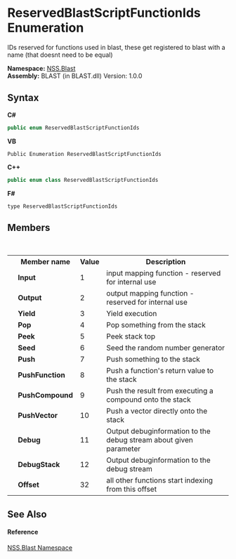# ReservedBlastScriptFunctionIds Enumeration
 

IDs reserved for functions used in blast, these get registered to blast with a name (that doesnt need to be equal)

**Namespace:**&nbsp;<a href="88b55311-4a89-0894-e27a-e157e443c7f7.md">NSS.Blast</a><br />**Assembly:**&nbsp;BLAST (in BLAST.dll) Version: 1.0.0

## Syntax

**C#**<br />
``` C#
public enum ReservedBlastScriptFunctionIds
```

**VB**<br />
``` VB
Public Enumeration ReservedBlastScriptFunctionIds
```

**C++**<br />
``` C++
public enum class ReservedBlastScriptFunctionIds
```

**F#**<br />
``` F#
type ReservedBlastScriptFunctionIds
```


## Members
&nbsp;<table><tr><th></th><th>Member name</th><th>Value</th><th>Description</th></tr><tr><td /><td target="F:NSS.Blast.ReservedBlastScriptFunctionIds.Input">**Input**</td><td>1</td><td>input mapping function - reserved for internal use</td></tr><tr><td /><td target="F:NSS.Blast.ReservedBlastScriptFunctionIds.Output">**Output**</td><td>2</td><td>output mapping function - reserved for internal use</td></tr><tr><td /><td target="F:NSS.Blast.ReservedBlastScriptFunctionIds.Yield">**Yield**</td><td>3</td><td>Yield execution</td></tr><tr><td /><td target="F:NSS.Blast.ReservedBlastScriptFunctionIds.Pop">**Pop**</td><td>4</td><td>Pop something from the stack</td></tr><tr><td /><td target="F:NSS.Blast.ReservedBlastScriptFunctionIds.Peek">**Peek**</td><td>5</td><td>Peek stack top</td></tr><tr><td /><td target="F:NSS.Blast.ReservedBlastScriptFunctionIds.Seed">**Seed**</td><td>6</td><td>Seed the random number generator</td></tr><tr><td /><td target="F:NSS.Blast.ReservedBlastScriptFunctionIds.Push">**Push**</td><td>7</td><td>Push something to the stack</td></tr><tr><td /><td target="F:NSS.Blast.ReservedBlastScriptFunctionIds.PushFunction">**PushFunction**</td><td>8</td><td>Push a function's return value to the stack</td></tr><tr><td /><td target="F:NSS.Blast.ReservedBlastScriptFunctionIds.PushCompound">**PushCompound**</td><td>9</td><td>Push the result from executing a compound onto the stack</td></tr><tr><td /><td target="F:NSS.Blast.ReservedBlastScriptFunctionIds.PushVector">**PushVector**</td><td>10</td><td>Push a vector directly onto the stack</td></tr><tr><td /><td target="F:NSS.Blast.ReservedBlastScriptFunctionIds.Debug">**Debug**</td><td>11</td><td>Output debuginformation to the debug stream about given parameter</td></tr><tr><td /><td target="F:NSS.Blast.ReservedBlastScriptFunctionIds.DebugStack">**DebugStack**</td><td>12</td><td>Output debuginformation to the debug stream</td></tr><tr><td /><td target="F:NSS.Blast.ReservedBlastScriptFunctionIds.Offset">**Offset**</td><td>32</td><td>all other functions start indexing from this offset</td></tr></table>

## See Also


#### Reference
<a href="88b55311-4a89-0894-e27a-e157e443c7f7.md">NSS.Blast Namespace</a><br />